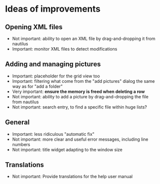 # Ideas of improvements

## Opening XML files

- Not important: ability to open an XML file by drag-and-dropping it from nautilus
- Important: monitor XML files to detect modifications

## Adding and managing pictures

- Important: placeholder for the grid view too
- Important: filtering what come from the "add pictures" dialog the same way as for "add a folder"
- Very important: **ensure the memory is freed when deleting a row**
- Not important: ability to add a picture by drag-and-dropping the file from nautilus
- Not important: search entry, to find a specific file within huge lists?

## General

- Important: less ridiculous "automatic fix"
- Not important: more clear and useful error messages, including line numbers
- Not important: title widget adapting to the window size

## Translations

<!-- - Important: provide translations to the description in `data/com.github.maoschanz.DynamicWallpaperEditor.appdata.xml.in`, but without cluttering the `.po` file with release notes bullshit -->
- Not important: Provide translations for the help user manual

